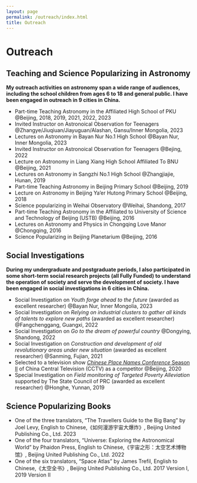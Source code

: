 ```yaml
---
layout: page
permalink: /outreach/index.html
title: Outreach
---
```


# Outreach

## Teaching and Science Popularizing in Astronomy

**My outreach activities on astronomy span a wide range of audiences, including the school children from ages 6 to 18 and general public. I have been engaged in outreach in 9 cities in China.**

- Part-time Teaching Astronomy in the Affiliated High School of PKU @Beijing, 2018, 2019, 2021, 2022, 2023
- Invited Instructor on Astronoical Observation for Teenagers @Zhangye/Jiuqiuan/Jiayuguan/Alashan, Gansu/Inner Mongolia, 2023
- Lectures on Astronomy in Bayan Nur No.1 High School @Bayan Nur, Inner Mongolia, 2023
- Invited Instructor on Astronoical Observation for Teenagers @Bejing, 2022
- Lecture on Astronomy in Liang Xiang High School Affiliated To BNU @Beijing, 2021
- Lectures on Astronomy in Sangzhi No.1 High School @Zhangjiajie, Hunan, 2019
- Part-time Teaching Astronomy in Beijing Primary School @Beijing, 2019
- Lecture on Astronomy in Beijing Ya’er Hutong Primary School @Beijing, 2018
- Science popularizing in Weihai Observatory @Weihai, Shandong, 2017
- Part-time Teaching Astronomy in the Affiliated to University of Science and Technology of Beijing (USTB) @Beijing, 2016
- Lectures on Astronomy and Physics in Chongqing Love Manor @Chongqing, 2016
- Science Popularizing in Beijing Planetarium @Beijing, 2016



## Social Investigations

**During my undergraduate and postgraduate periods, I also participated in some short-term social research projects (all Fully Funded) to understand the operation of society and serve the development of society. I have been engaged in social investigations in 6 cities in China.**

- Social Investigation on *Youth forge ahead to the future* (awarded as excellent researcher) @Bayan Nur, Inner Mongolia, 2023
- Social Investigation on *Relying on industrial clusters to gather all kinds of talents to explore new paths* (awarded as excellent researcher) @Fangchenggang, Guangxi, 2022
- Social Investigation on *Go to the dream of powerful country* @Dongying, Shandong, 2022
- Social Investigation on *Construction and development of old revolutionary areas under new situation* (awarded as excellent researcher) @Sanming, Fujian, 2021
- Selected to a television show [*Chinese Place Names Conference* Season II](https://www.youtube.com/watch?v=qBMtVKDXj84&list=PLfAyWdGHnLdGWAFEC7CTXhApsGZMkHp5A&index=15) of China Central Television (CCTV) as a competitor @Beijing, 2020
- Special Investigation on *Field monitoring of Targeted Poverty Alleviation* supported by The State Council of PRC (awarded as excellent researcher) @Honghe, Yunnan, 2019



## Science Popularizing Books

- One of the three translators, “The Travellers Guide to the Big Bang” by Joel Levy, English to Chinese,《如何漫游宇宙大爆炸》, Beijing United Publishing Co., Ltd. 2023
- One of the four translators, “Universe: Exploring the Astronomical World” by Phaidon Press, English to Chinese,《宇宙之形：太空艺术博物馆》, Beijing United Publishing Co., Ltd. 2022
- One of the six translators, “Space Atlas” by James Trefil, English to Chinese,《太空全书》, Beijing United Publishing Co., Ltd. 2017 Version I, 2019 Version II

